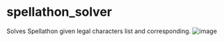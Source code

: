 # spellathon_solver
Solves Spellathon given legal characters list and corresponding.
![image](https://github.com/siddhant230/spellathon_solver/assets/35813591/f3725cdf-ab75-4c7d-ac42-0a5dfb1c6887)
